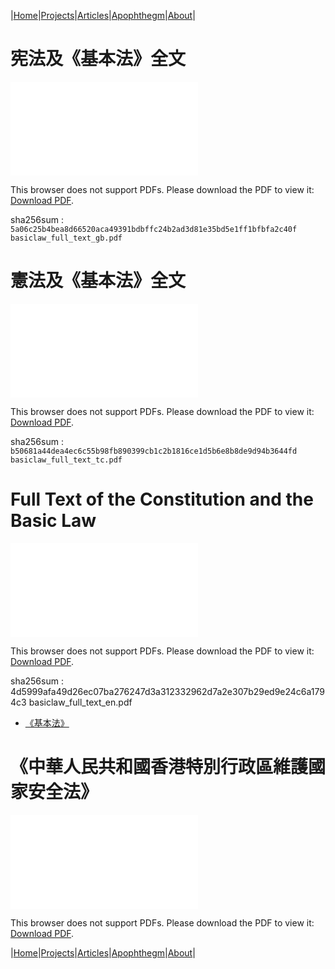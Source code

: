 |[Home](/README.md)|[Projects](/projects.md)|[Articles](/articles.md)|[Apophthegm](/apophthegm.md)|[About](/about.md)|

# 宪法及《基本法》全文

<object data="/pdf/basiclaw_full_text_gb.pdf" type="application/pdf" width="900px" height="700px">
    <embed src="/pdf/basiclaw_full_text_gb.pdf">
        <p>This browser does not support PDFs. Please download the PDF to view it: <a href="/pdf/basiclaw_full_text_gb.pdf">Download PDF</a>.</p>
</object>

sha256sum : ```5a06c25b4bea8d66520aca49391bdbffc24b2ad3d81e35bd5e1ff1bfbfa2c40f  basiclaw_full_text_gb.pdf```


# 憲法及《基本法》全文

<object data="/pdf/basiclaw_full_text_tc.pdf" type="application/pdf" width="900px" height="700px">
    <embed src="/pdf/basiclaw_full_text_tc.pdf">
        <p>This browser does not support PDFs. Please download the PDF to view it: <a href="/pdf/basiclaw_full_text_tc.pdf">Download PDF</a>.</p>
</object>

sha256sum : ```b50681a44dea4ec6c55b98fb890399cb1c2b1816ce1d5b6e8b8de9d94b3644fd  basiclaw_full_text_tc.pdf```


# Full Text of the Constitution and the Basic Law

<object data="/pdf/basiclaw_full_text_en.pdf" type="application/pdf" width="900px" height="700px">
    <embed src="/pdf/basiclaw_full_text_en.pdf">
        <p>This browser does not support PDFs. Please download the PDF to view it: <a href="/pdf/basiclaw_full_text_en.pdf">Download PDF</a>.</p>
</object>

sha256sum : 4d5999afa49d26ec07ba276247d3a312332962d7a2e307b29ed9e24c6a1794c3  basiclaw_full_text_en.pdf

- [《基本法》](https://www.basiclaw.gov.hk/tc/index/index.html)

# 《中華人民共和國香港特別行政區維護國家安全法》

<object data="/pdf/cs220202444136.pdf" type="application/pdf" width="900px" height="700px">
    <embed src="/pdf/cs220202444136.pdf">
        <p>This browser does not support PDFs. Please download the PDF to view it: <a href="/pdf/cs220202444136.pdf">Download PDF</a>.</p>
</object>

|[Home](/README.md)|[Projects](/projects.md)|[Articles](/articles.md)|[Apophthegm](/apophthegm.md)|[About](/about.md)|
